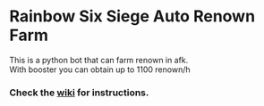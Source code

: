 # Rainbow Six Siege Auto Renown Farm

This is a python bot that can farm renown in afk.<br>
With booster you can obtain up to 1100 renown/h

### **Check the [wiki](https://github.com/Xample33/Rainbow-Six-Auto-Renown-Farm/wiki) for instructions.**
